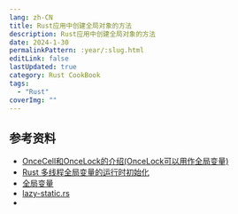 ```yaml
---
lang: zh-CN
title: Rust应用中创建全局对象的方法
description: Rust应用中创建全局对象的方法
date: 2024-1-30
permalinkPattern: :year/:slug.html
editLink: false
lastUpdated: true
category: Rust CookBook
tags:
  - "Rust"
coverImg: ""
---
```



## 参考资料

- [OnceCell和OnceLock的介绍(OnceLock可以用作全局变量)](https://zhuanlan.zhihu.com/p/636856396)
- [Rust 多线程全局变量的运行时初始化](https://zhuanlan.zhihu.com/p/666954944)
- [全局变量](https://course.rs/advance/global-variable.html#%E6%A0%87%E5%87%86%E5%BA%93%E4%B8%AD%E7%9A%84-oncecell)
- [lazy-static.rs](https://github.com/rust-lang-nursery/lazy-static.rs)
- []()
